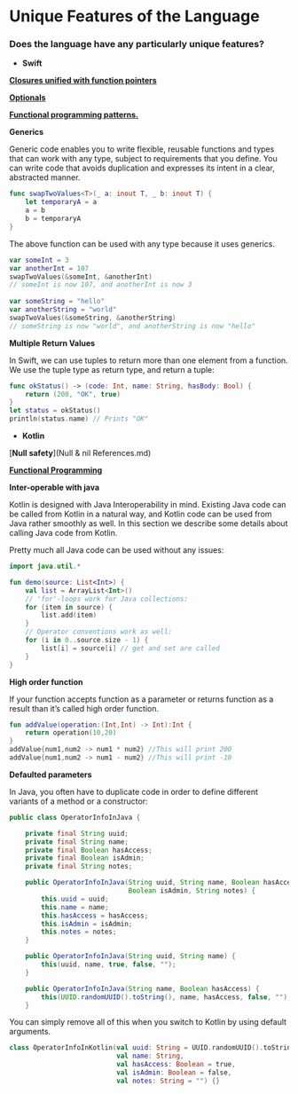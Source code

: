 # **Unique Features of the Language**

### **Does the language have any particularly unique features?**
* **Swift**

[**Closures unified with function pointers**](https://github.com/MadisonWilliams15/OOFinalProject/blob/master/LambdaExpressions.md#swift)

[**Optionals**](https://github.com/bradworthen/OOFinalProject/blob/master/Null%20%26%20nil%20References.md#optional-chaining)

[**Functional programming patterns.**](FunctionalProgramming.md)

**Generics**

Generic code enables you to write flexible, reusable functions and types that can work with any type, subject to requirements that you define. You can write code that avoids duplication and expresses its intent in a clear, abstracted manner. 
```swift
func swapTwoValues<T>(_ a: inout T, _ b: inout T) {
    let temporaryA = a
    a = b
    b = temporaryA
}
```
The above function can be used with any type because it uses generics.
```swift 
var someInt = 3
var anotherInt = 107
swapTwoValues(&someInt, &anotherInt)
// someInt is now 107, and anotherInt is now 3
 
var someString = "hello"
var anotherString = "world"
swapTwoValues(&someString, &anotherString)
// someString is now "world", and anotherString is now "hello"
```


**Multiple Return Values**

In Swift, we can use tuples to return more than one element from a function. We use the tuple type as return type, and return a tuple:
```swift
func okStatus() -> (code: Int, name: String, hasBody: Bool) {
    return (200, "OK", true)
}
let status = okStatus()
println(status.name) // Prints "OK"
```

* **Kotlin** 

[**Null safety**](Null & nil References.md)

[**Functional Programming**](FunctionalProgramming.md)

**Inter-operable with java**

Kotlin is designed with Java Interoperability in mind. Existing Java code can be called from Kotlin in a natural way, and Kotlin code can be used from Java rather smoothly as well. In this section we describe some details about calling Java code from Kotlin.

Pretty much all Java code can be used without any issues:
```kotlin
import java.util.*

fun demo(source: List<Int>) {
    val list = ArrayList<Int>()
    // 'for'-loops work for Java collections:
    for (item in source) {
        list.add(item)
    }
    // Operator conventions work as well:
    for (i in 0..source.size - 1) {
        list[i] = source[i] // get and set are called
    }
}
```

**High order function**

If your function accepts function as a parameter or returns function as a result than it’s called high order function. 
```kotlin
fun addValue(operation:(Int,Int) -> Int):Int {
    return operation(10,20)
}
addValue{num1,num2 -> num1 * num2} //This will print 200
addValue{num1,num2 -> num1 - num2} //This will print -10
```

**Defaulted parameters**

In Java, you often have to duplicate code in order to define different variants of a method or a constructor:
```java
public class OperatorInfoInJava {

    private final String uuid;
    private final String name;
    private final Boolean hasAccess;
    private final Boolean isAdmin;
    private final String notes;

    public OperatorInfoInJava(String uuid, String name, Boolean hasAccess, 
                              Boolean isAdmin, String notes) {
        this.uuid = uuid;
        this.name = name;
        this.hasAccess = hasAccess;
        this.isAdmin = isAdmin;
        this.notes = notes;
    }

    public OperatorInfoInJava(String uuid, String name) {
        this(uuid, name, true, false, "");
    }

    public OperatorInfoInJava(String name, Boolean hasAccess) {
        this(UUID.randomUUID().toString(), name, hasAccess, false, "");
    }
```
You can simply remove all of this when you switch to Kotlin by using default arguments.
```kotlin
class OperatorInfoInKotlin(val uuid: String = UUID.randomUUID().toString(),
                           val name: String,
                           val hasAccess: Boolean = true,
                           val isAdmin: Boolean = false,
                           val notes: String = "") {}
```
